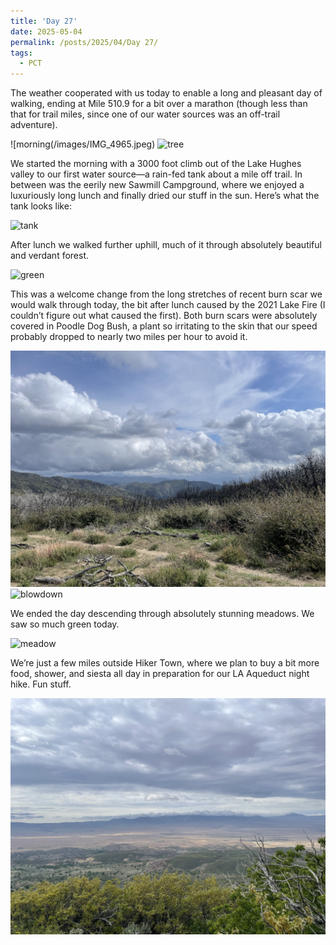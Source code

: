 ```yaml
---
title: 'Day 27'
date: 2025-05-04
permalink: /posts/2025/04/Day 27/
tags:
  - PCT
---
```


The weather cooperated with us today to enable a long and pleasant day of walking, ending at Mile 510.9 for a bit over a marathon (though less than that for trail miles, since one of our water sources was an off-trail adventure).

![morning(/images/IMG_4965.jpeg)
 ![tree](/images/IMG_4967.jpeg)

We started the morning with a 3000 foot climb out of the Lake Hughes valley to our first water source—a rain-fed tank about a mile off trail. In between was the eerily new Sawmill Campground, where we enjoyed a luxuriously long lunch and finally dried our stuff in the sun. Here’s what the tank looks like:

 ![tank](/images/IMG_4970.jpeg)

After lunch we walked further uphill, much of it through absolutely beautiful and verdant forest.

 ![green](/images/IMG_4969.jpeg)

This was a welcome change from the long stretches of recent burn scar we would walk through today, the bit after lunch caused by the 2021 Lake Fire (I couldn’t figure out what caused the first). Both burn scars were  absolutely covered in Poodle Dog Bush, a plant so irritating to the skin that our speed probably dropped to nearly two miles per hour to avoid it.

 ![view](/images/IMG_4976.jpeg)
 ![blowdown](/images/IMG_4979.jpeg)

We ended the day descending through absolutely stunning meadows. We saw so much green today.

 ![meadow](/images/IMG_4983.jpeg)

We’re just a few miles outside Hiker Town, where we plan to buy a bit more food, shower, and siesta all day in preparation for our LA Aqueduct night hike. Fun stuff.

 ![view2](/images/IMG_4984.jpeg)